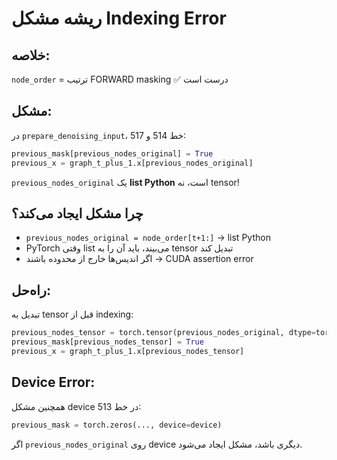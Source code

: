 # ریشه مشکل Indexing Error

## خلاصه:
`node_order` = ترتیب FORWARD masking ✅ درست است

## مشکل:
در `prepare_denoising_input`، خط 514 و 517:
```python
previous_mask[previous_nodes_original] = True
previous_x = graph_t_plus_1.x[previous_nodes_original]
```

`previous_nodes_original` یک **list Python** است، نه tensor!

## چرا مشکل ایجاد می‌کند؟
- `previous_nodes_original = node_order[t+1:]` → list Python
- PyTorch وقتی list می‌بیند، باید آن را به tensor تبدیل کند
- اگر اندیس‌ها خارج از محدوده باشند → CUDA assertion error

## راه‌حل:
تبدیل به tensor قبل از indexing:
```python
previous_nodes_tensor = torch.tensor(previous_nodes_original, dtype=torch.long, device=device)
previous_mask[previous_nodes_tensor] = True
previous_x = graph_t_plus_1.x[previous_nodes_tensor]
```

## Device Error:
همچنین مشکل device در خط 513:
```python
previous_mask = torch.zeros(..., device=device)
```
اگر `previous_nodes_original` روی device دیگری باشد، مشکل ایجاد می‌شود.


